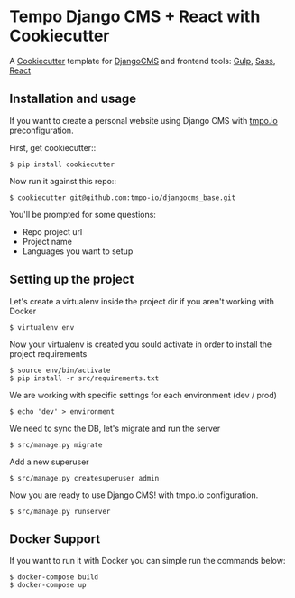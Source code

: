 Tempo Django CMS + React with Cookiecutter
============================

A [Cookiecutter](https://github.com/audreyr/cookiecutter) template for [DjangoCMS](https://www.django-cms.org/) and frontend tools: [Gulp](https://github.com/gulpjs/gulp), [Sass](https://github.com/sass/sass), [React](https://github.com/facebook/react)


Installation and usage
----------------------

If you want to create a personal website using Django CMS with [tmpo.io](https://tmpo.io) preconfiguration.

First, get cookiecutter::

    $ pip install cookiecutter

Now run it against this repo::

    $ cookiecutter git@github.com:tmpo-io/djangocms_base.git

You'll be prompted for some questions:

- Repo project url
- Project name
- Languages you want to setup

Setting up the project
----------------------

Let's create a virtualenv inside the project dir if you aren't working with Docker

    $ virtualenv env

Now your virtualenv is created you sould activate in order to install the project requirements

    $ source env/bin/activate
    $ pip install -r src/requirements.txt

We are working with specific settings for each environment (dev / prod)

    $ echo 'dev' > environment

We need to sync the DB, let's migrate and run the server

    $ src/manage.py migrate

Add a new superuser

    $ src/manage.py createsuperuser admin

Now you are ready to use Django CMS! with tmpo.io configuration.

    $ src/manage.py runserver

Docker Support
--------------

If you want to run it with Docker you can simple run the commands below:

    $ docker-compose build
    $ docker-compose up
